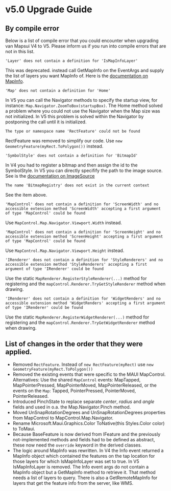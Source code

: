 # v5.0 Upgrade Guide 

## By compile error

Below is a list of compile error that you could encounter when upgrading van Mapsui V4 to V5. Please inform us if you run into compile errors that are not in this list.

```
'Layer' does not contain a definition for 'IsMapInfoLayer'
```
This was deprecated. instead call GetMapInfo on the EventArgs and supply the list of layers you want MapInfo of. Here is the [documentation on MapInfo](https://mapsui.com/v5/mapinfo/).

```plaintext
'Map' does not contain a definition for 'Home'
```
In V5 you can call the Navigator methods to specify the startup view, for instance: `Map.Navigator.ZoomToBox(startupBox)`. The Home method solved a problem where you could not use the Navigator when the Map size was not initialized. In V5 this problem is solved within the Navigator by postponing the call until it is initialized.

```
The type or namespace name 'RectFeature' could not be found
```
RectFeature was removed to simplify our code. Use `new GeometryFeature(myRect.ToPolygon())` instead.

```
'SymbolStyle' does not contain a definition for 'BitmapId' 
```
In V4 you had to register a bitmap and then assign the id to the SymbolStyle. In V5 you can directly specifify the path to the image source. See is the [documentation on ImageSource](https://mapsui.com/v5/imagesource/)

```
The name 'BitmapRegistry' does not exist in the current context
```
See the item above.

```
'MapControl' does not contain a definition for 'ScreenWidth' and no accessible extension method 'ScreenWidth' accepting a first argument of type 'MapControl' could be found
```
Use `MapControl.Map.Navigator.Viewport.Width` instead.

```
'MapControl' does not contain a definition for 'ScreenHeight' and no accessible extension method 'ScreenHeight' accepting a first argument of type 'MapControl' could be found
```
Use `MapControl.Map.Navigator.Viewport.Height` instead.

```
'IRenderer' does not contain a definition for 'StyleRenderers' and no accessible extension method 'StyleRenderers' accepting a first argument of type 'IRenderer' could be found
```
Use the static `MapRenderer.RegisterStyleRenderer(...)` method for registering and the `mapControl.Renderer.TryGetStyleRenderer` method when drawing.

```
'IRenderer' does not contain a definition for 'WidgetRenders' and no accessible extension method 'WidgetRenders' accepting a first argument of type 'IRenderer' could be found
```
Use the static `MapRenderer.RegisterWidgetRenderer(...)` method for registering and the `mapControl.Renderer.TryGetWidgetRenderer` method when drawing.

## List of changes in the order that they were applied.
- Removed `RectFeature`. Instead of `new RectFeature(myRect)` use `new GeometryFeature(myRect.ToPolygon())`
- Removed the existing events that were specific to the MAUI MapControl. Alternatives: Use the shared `MapControl` events: MapTapped, MapPointerPressed, MapPointerMoved, MapPointerReleased, or the events on the `Map`: Tapped, PointerPressed, PointerMoved, PointerReleased.
- Introduced PinchState to replace separate *center*, *radius* and *angle* fields and used in o.a. the Map.Navigator.Pinch method.
- Moved UnSnapRotationDegrees and UnSnapRotationDegrees properties from MapControl to MapControl.Map.Navigator.
- Rename Microsoft.Maui.Graphics.Color ToNative(this Styles.Color color) to ToMaui.
- Because BaseFeature is now derived from IFeature and the previously not-implemented methods and fields had to be defined as abstract, these now need the `override` keyword in the derived classes.
- The logic around MapInfo was rewritten. In V4 the Info event returned a MapInfo object which contained the features on the tap location for those layers for which IsMapInfoLayer was set to true. In V5 IsMapInfoLayer is removed. The Info event args do not contain a MapInfo object but a GetMapInfo method to retrieve it. That method needs a list of layers to query. There is also a GetRemoteMapInfo for layers that get the feature info from the server, like WMS.

